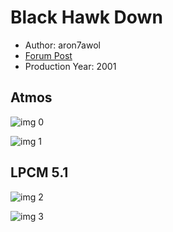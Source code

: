 # Black Hawk Down

* Author: aron7awol
* [Forum Post](https://www.avsforum.com/threads/bass-eq-for-filtered-movies.2995212/post-57725638)
* Production Year: 2001

## Atmos

![img 0](https://i.imgur.com/woeqiYs.jpg)

![img 1](https://i.imgur.com/fiOZGjo.jpg)

## LPCM 5.1

![img 2](https://i.imgur.com/43iFNyr.jpg)

![img 3](https://i.imgur.com/NXELYDi.jpg)

